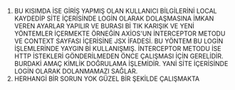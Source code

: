 1. BU KISIMDA İSE GİRİŞ YAPMIŞ OLAN KULLANICI BİLGİLERİNİ LOCAL KAYDEDİP SİTE İÇERİSİNDE LOGİN OLARAK DOLAŞMASINA İMKAN VEREN AYARLAR YAPILIR VE BURASI Bİ TIK KARIŞIK VE YENİ
YÖNTEMLER İÇERMEKTE ÖRNEĞİN AXİOS'UN İNTERCEPTOR METODU VE CONTEXT SAYFASI İÇERİSİNE JSX İFADESİ. BU YÖNTEM BU LOGİN İŞLEMLERİNDE YAYGIN Bİ KULLANIŞMIŞ. İNTERCEPTOR METODU İSE
HTTP İSTEKLERİ GÖNDERİLMEDEN ÖNCE ÇALIŞMASI İÇİN GERELİDİR. BURDAKİ AMAÇ KİMLİK DOĞRULAMA İŞLEMİDİR. YANİ SİTE İÇERİSİNDE LOGİN OLARAK DOLANMAMAZI SAĞLAR.
2. HERHANGİ BİR SORUN YOK GÜZEL BİR ŞEKİLDE ÇALIŞMAKTA
